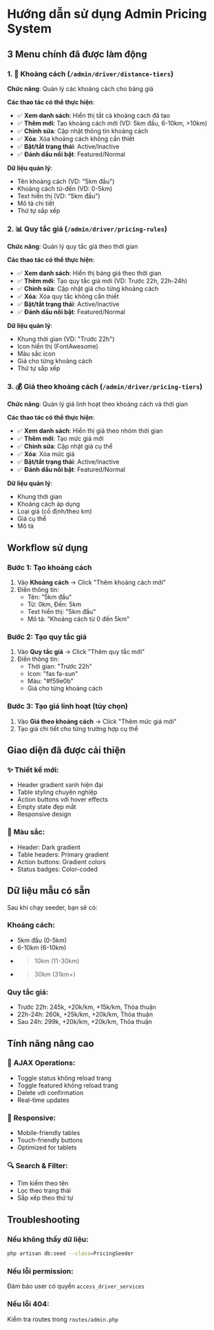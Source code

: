 # Hướng dẫn sử dụng Admin Pricing System

## 3 Menu chính đã được làm động

### 1. 📏 **Khoảng cách** (`/admin/driver/distance-tiers`)
**Chức năng**: Quản lý các khoảng cách cho bảng giá

**Các thao tác có thể thực hiện**:
- ✅ **Xem danh sách**: Hiển thị tất cả khoảng cách đã tạo
- ✅ **Thêm mới**: Tạo khoảng cách mới (VD: 5km đầu, 6-10km, >10km)
- ✅ **Chỉnh sửa**: Cập nhật thông tin khoảng cách
- ✅ **Xóa**: Xóa khoảng cách không cần thiết
- ✅ **Bật/tắt trạng thái**: Active/Inactive
- ✅ **Đánh dấu nổi bật**: Featured/Normal

**Dữ liệu quản lý**:
- Tên khoảng cách (VD: "5km đầu")
- Khoảng cách từ-đến (VD: 0-5km)
- Text hiển thị (VD: "5km đầu")
- Mô tả chi tiết
- Thứ tự sắp xếp

### 2. 📊 **Quy tắc giá** (`/admin/driver/pricing-rules`)
**Chức năng**: Quản lý quy tắc giá theo thời gian

**Các thao tác có thể thực hiện**:
- ✅ **Xem danh sách**: Hiển thị bảng giá theo thời gian
- ✅ **Thêm mới**: Tạo quy tắc giá mới (VD: Trước 22h, 22h-24h)
- ✅ **Chỉnh sửa**: Cập nhật giá cho từng khoảng cách
- ✅ **Xóa**: Xóa quy tắc không cần thiết
- ✅ **Bật/tắt trạng thái**: Active/Inactive
- ✅ **Đánh dấu nổi bật**: Featured/Normal

**Dữ liệu quản lý**:
- Khung thời gian (VD: "Trước 22h")
- Icon hiển thị (FontAwesome)
- Màu sắc icon
- Giá cho từng khoảng cách
- Thứ tự sắp xếp

### 3. 💰 **Giá theo khoảng cách** (`/admin/driver/pricing-tiers`)
**Chức năng**: Quản lý giá linh hoạt theo khoảng cách và thời gian

**Các thao tác có thể thực hiện**:
- ✅ **Xem danh sách**: Hiển thị giá theo nhóm thời gian
- ✅ **Thêm mới**: Tạo mức giá mới
- ✅ **Chỉnh sửa**: Cập nhật giá cụ thể
- ✅ **Xóa**: Xóa mức giá
- ✅ **Bật/tắt trạng thái**: Active/Inactive
- ✅ **Đánh dấu nổi bật**: Featured/Normal

**Dữ liệu quản lý**:
- Khung thời gian
- Khoảng cách áp dụng
- Loại giá (cố định/theo km)
- Giá cụ thể
- Mô tả

## Workflow sử dụng

### Bước 1: Tạo khoảng cách
1. Vào **Khoảng cách** → Click "Thêm khoảng cách mới"
2. Điền thông tin:
   - Tên: "5km đầu"
   - Từ: 0km, Đến: 5km
   - Text hiển thị: "5km đầu"
   - Mô tả: "Khoảng cách từ 0 đến 5km"

### Bước 2: Tạo quy tắc giá
1. Vào **Quy tắc giá** → Click "Thêm quy tắc mới"
2. Điền thông tin:
   - Thời gian: "Trước 22h"
   - Icon: "fas fa-sun"
   - Màu: "#f59e0b"
   - Giá cho từng khoảng cách

### Bước 3: Tạo giá linh hoạt (tùy chọn)
1. Vào **Giá theo khoảng cách** → Click "Thêm mức giá mới"
2. Tạo giá chi tiết cho từng trường hợp cụ thể

## Giao diện đã được cải thiện

### ✨ **Thiết kế mới**:
- Header gradient xanh hiện đại
- Table styling chuyên nghiệp
- Action buttons với hover effects
- Empty state đẹp mắt
- Responsive design

### 🎨 **Màu sắc**:
- Header: Dark gradient
- Table headers: Primary gradient
- Action buttons: Gradient colors
- Status badges: Color-coded

## Dữ liệu mẫu có sẵn

Sau khi chạy seeder, bạn sẽ có:

### Khoảng cách:
- 5km đầu (0-5km)
- 6-10km (6-10km)
- >10km (11-30km)
- >30km (31km+)

### Quy tắc giá:
- Trước 22h: 245k, +20k/km, +15k/km, Thỏa thuận
- 22h-24h: 260k, +25k/km, +20k/km, Thỏa thuận
- Sau 24h: 299k, +20k/km, +20k/km, Thỏa thuận

## Tính năng nâng cao

### 🔄 **AJAX Operations**:
- Toggle status không reload trang
- Toggle featured không reload trang
- Delete với confirmation
- Real-time updates

### 📱 **Responsive**:
- Mobile-friendly tables
- Touch-friendly buttons
- Optimized for tablets

### 🔍 **Search & Filter**:
- Tìm kiếm theo tên
- Lọc theo trạng thái
- Sắp xếp theo thứ tự

## Troubleshooting

### Nếu không thấy dữ liệu:
```bash
php artisan db:seed --class=PricingSeeder
```

### Nếu lỗi permission:
Đảm bảo user có quyền `access_driver_services`

### Nếu lỗi 404:
Kiểm tra routes trong `routes/admin.php`
